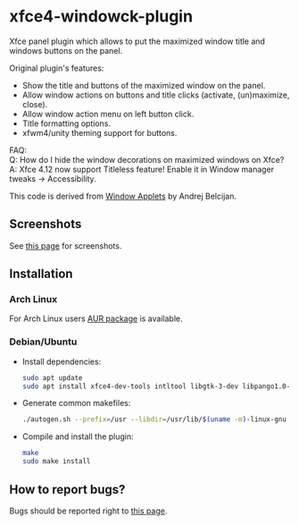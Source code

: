 # xfce4-windowck-plugin

Xfce panel plugin which allows to put the maximized window title and windows buttons on the panel.

Original plugin's features:

* Show the title and buttons of the maximized window on the panel.
* Allow window actions on buttons and title clicks (activate, (un)maximize, close).
* Allow window action menu on left button click.
* Title formatting options.
* xfwm4/unity theming support for buttons.

FAQ:  
Q: How do I hide the window decorations on maximized windows on Xfce?  
A: Xfce 4.12 now support Titleless feature! Enable it in Window manager tweaks → Accessibility.

This code is derived from [Window Applets](https://www.gnome-look.org/p/1115400) by Andrej Belcijan.

## Screenshots

See [this page](https://goodies.xfce.org/projects/panel-plugins/xfce4-windowck-plugin) for screenshots.

## Installation

### Arch Linux

For Arch Linux users [AUR package](https://aur.archlinux.org/packages/xfce4-windowck-plugin/) is available.

### Debian/Ubuntu

* Install dependencies:

  ```bash
  sudo apt update
  sudo apt install xfce4-dev-tools intltool libgtk-3-dev libpango1.0-dev libwnck-3-dev libxfce4panel-2.0-dev libxfce4ui-2-dev libxfce4util-dev libxfconf-0-dev
  ```

* Generate common makefiles:
  
  ```bash
  ./autogen.sh --prefix=/usr --libdir=/usr/lib/$(uname -m)-linux-gnu
  ```

* Compile and install the plugin:

  ```bash
  make
  sudo make install
  ```

## How to report bugs?

Bugs should be reported right to [this page](https://gitlab.xfce.org/panel-plugins/xfce4-windowck-plugin/-/issues).
